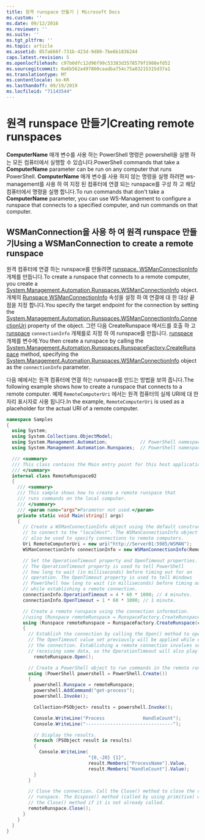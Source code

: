 ```yaml
---
title: 원격 runspace 만들기 | Microsoft Docs
ms.custom: ''
ms.date: 09/12/2016
ms.reviewer: ''
ms.suite: ''
ms.tgt_pltfrm: ''
ms.topic: article
ms.assetid: 057a666f-731b-423d-9d80-7be6b1836244
caps.latest.revision: 5
ms.openlocfilehash: c97b0dfc12d96f99c53383d3578579f1988efd52
ms.sourcegitcommit: 0a6b562a497860caadba754c75a83215315d37a1
ms.translationtype: MT
ms.contentlocale: ko-KR
ms.lasthandoff: 09/19/2019
ms.locfileid: "71143544"
---
```

# <a name="creating-remote-runspaces"></a><span data-ttu-id="876b9-102">원격 runspace 만들기</span><span class="sxs-lookup"><span data-stu-id="876b9-102">Creating remote runspaces</span></span>

<span data-ttu-id="876b9-103">**ComputerName** 매개 변수를 사용 하는 PowerShell 명령은 powershell을 실행 하는 모든 컴퓨터에서 실행할 수 있습니다.</span><span class="sxs-lookup"><span data-stu-id="876b9-103">PowerShell commands that take a **ComputerName** parameter can be run on any computer that runs PowerShell.</span></span> <span data-ttu-id="876b9-104">**ComputerName** 매개 변수를 사용 하지 않는 명령을 실행 하려면 ws-management를 사용 하 여 지정 된 컴퓨터에 연결 되는 runspace를 구성 하 고 해당 컴퓨터에서 명령을 실행 합니다.</span><span class="sxs-lookup"><span data-stu-id="876b9-104">To run commands that don't take a **ComputerName** parameter, you can use WS-Management to configure a runspace that connects to a specified computer, and run commands on that computer.</span></span>

## <a name="using-a-wsmanconnection-to-create-a-remote-runspace"></a><span data-ttu-id="876b9-105">WSManConnection을 사용 하 여 원격 runspace 만들기</span><span class="sxs-lookup"><span data-stu-id="876b9-105">Using a WSManConnection to create a remote runspace</span></span>

 <span data-ttu-id="876b9-106">원격 컴퓨터에 연결 하는 runspace를 만들려면 [runspace. WSManConnectionInfo](/dotnet/api/System.Management.Automation.Runspaces.WSManConnectionInfo) 개체를 만듭니다.</span><span class="sxs-lookup"><span data-stu-id="876b9-106">To create a runspace that connects to a remote computer, you create a [System.Management.Automation.Runspaces.WSManConnectionInfo](/dotnet/api/System.Management.Automation.Runspaces.WSManConnectionInfo) object.</span></span> <span data-ttu-id="876b9-107">개체의 [Runspace WSManConnectionInfo](/dotnet/api/System.Management.Automation.Runspaces.WSManConnectionInfo.ConnectionUri) 속성을 설정 하 여 연결에 대 한 대상 끝점을 지정 합니다.</span><span class="sxs-lookup"><span data-stu-id="876b9-107">You specify the target endpoint for the connection by setting the [System.Management.Automation.Runspaces.WSManConnectionInfo.ConnectionUri](/dotnet/api/System.Management.Automation.Runspaces.WSManConnectionInfo.ConnectionUri) property of the object.</span></span> <span data-ttu-id="876b9-108">그런 다음 CreateRunspace 메서드를 호출 하 고 [runspace](/dotnet/api/System.Management.Automation.Runspaces.RunspaceFactory.CreateRunspace) `connectionInfo` 개체를로 지정 하 여 runspace를 만듭니다. [runspace](/dotnet/api/System.Management.Automation.Runspaces.WSManConnectionInfo) 개체를 변수에.</span><span class="sxs-lookup"><span data-stu-id="876b9-108">You then create a runspace by calling the [System.Management.Automation.Runspaces.RunspaceFactory.CreateRunspace](/dotnet/api/System.Management.Automation.Runspaces.RunspaceFactory.CreateRunspace) method, specifying the [System.Management.Automation.Runspaces.WSManConnectionInfo](/dotnet/api/System.Management.Automation.Runspaces.WSManConnectionInfo) object as the `connectionInfo` parameter.</span></span>

 <span data-ttu-id="876b9-109">다음 예에서는 원격 컴퓨터에 연결 하는 runspace를 만드는 방법을 보여 줍니다.</span><span class="sxs-lookup"><span data-stu-id="876b9-109">The following example shows how to create a runspace that connects to a remote computer.</span></span> <span data-ttu-id="876b9-110">예제 `RemoteComputerUri` 에서는 원격 컴퓨터의 실제 URI에 대 한 자리 표시자로 사용 됩니다.</span><span class="sxs-lookup"><span data-stu-id="876b9-110">In the example, `RemoteComputerUri` is used as a placeholder for the actual URI of a remote computer.</span></span>

```csharp
namespace Samples
{
  using System;
  using System.Collections.ObjectModel;
  using System.Management.Automation;            // PowerShell namespace.
  using System.Management.Automation.Runspaces;  // PowerShell namespace.

  /// <summary>
  /// This class contains the Main entry point for this host application.
  /// </summary>
  internal class RemoteRunspace02
  {
    /// <summary>
    /// This sample shows how to create a remote runspace that
    /// runs commands on the local computer.
    /// </summary>
    /// <param name="args">Parameter not used.</param>
    private static void Main(string[] args)
    {
      // Create a WSManConnectionInfo object using the default constructor
      // to connect to the "localHost". The WSManConnectionInfo object can
      // also be used to specify connections to remote computers.
      Uri RemoteComputerUri = new uri("http://Server01:5985/WSMAN");
      WSManConnectionInfo connectionInfo = new WSManConnectionInfo(RemoteComputerUri);

      // Set the OperationTimeout property and OpenTimeout properties.
      // The OperationTimeout property is used to tell PowerShell
      // how long to wait (in milliseconds) before timing out for an
      // operation. The OpenTimeout property is used to tell Windows
      // PowerShell how long to wait (in milliseconds) before timing out
      // while establishing a remote connection.
      connectionInfo.OperationTimeout = 4 * 60 * 1000; // 4 minutes.
      connectionInfo.OpenTimeout = 1 * 60 * 1000; // 1 minute.

      // Create a remote runspace using the connection information.
      //using (Runspace remoteRunspace = RunspaceFactory.CreateRunspace())
      using (Runspace remoteRunspace = RunspaceFactory.CreateRunspace(connectionInfo))
      {
        // Establish the connection by calling the Open() method to open the runspace.
        // The OpenTimeout value set previously will be applied while establishing
        // the connection. Establishing a remote connection involves sending and
        // receiving some data, so the OperationTimeout will also play a role in this process.
          remoteRunspace.Open();

        // Create a PowerShell object to run commands in the remote runspace.
        using (PowerShell powershell = PowerShell.Create())
        {
          powershell.Runspace = remoteRunspace;
          powershell.AddCommand("get-process");
          powershell.Invoke();

          Collection<PSObject> results = powershell.Invoke();

          Console.WriteLine("Process              HandleCount");
          Console.WriteLine("--------------------------------");

          // Display the results.
          foreach (PSObject result in results)
          {
            Console.WriteLine(
                              "{0,-20} {1}",
                              result.Members["ProcessName"].Value,
                              result.Members["HandleCount"].Value);
          }
        }

        // Close the connection. Call the Close() method to close the remote
        // runspace. The Dispose() method (called by using primitive) will call
        // the Close() method if it is not already called.
        remoteRunspace.Close();
      }
    }
  }
}
```
